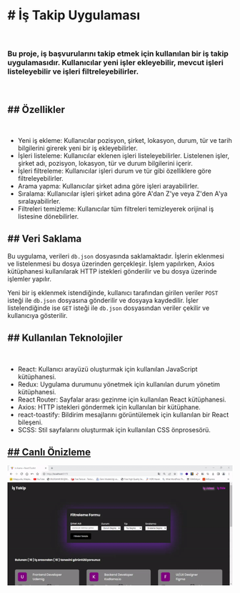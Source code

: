 <h1># İş Takip Uygulaması</h1></br>

<h3>Bu proje, iş başvurularını takip etmek için kullanılan bir iş takip uygulamasıdır. Kullanıcılar yeni işler ekleyebilir, mevcut işleri listeleyebilir ve işleri filtreleyebilirler.</h3></br>

<h2>## Özellikler</h2></br>

- Yeni iş ekleme: Kullanıcılar pozisyon, şirket, lokasyon, durum, tür ve tarih bilgilerini girerek yeni bir iş ekleyebilirler.</br>
- İşleri listeleme: Kullanıcılar eklenen işleri listeleyebilirler. Listelenen işler, şirket adı, pozisyon, lokasyon, tür ve durum bilgilerini içerir.</br>
- İşleri filtreleme: Kullanıcılar işleri durum ve tür gibi özelliklere göre filtreleyebilirler.</br>
- Arama yapma: Kullanıcılar şirket adına göre işleri arayabilirler.</br>
- Sıralama: Kullanıcılar işleri şirket adına göre A'dan Z'ye veya Z'den A'ya sıralayabilirler.</br>
- Filtreleri temizleme: Kullanıcılar tüm filtreleri temizleyerek orijinal iş listesine dönebilirler.</br>

<h2>## Veri Saklama</h2>

Bu uygulama, verileri `db.json` dosyasında saklamaktadır. İşlerin eklenmesi ve listelenmesi bu dosya üzerinden gerçekleşir. İşlem yapılırken, Axios kütüphanesi kullanılarak HTTP istekleri gönderilir ve bu dosya üzerinde işlemler yapılır.</br>

Yeni bir iş eklenmek istendiğinde, kullanıcı tarafından girilen veriler `POST` isteği ile `db.json` dosyasına gönderilir ve dosyaya kaydedilir. İşler listelendiğinde ise `GET` isteği ile `db.json` dosyasından veriler çekilir ve kullanıcıya gösterilir.</br>

<h2>## Kullanılan Teknolojiler</h2></br>

- React: Kullanıcı arayüzü oluşturmak için kullanılan JavaScript kütüphanesi.</br>
- Redux: Uygulama durumunu yönetmek için kullanılan durum yönetim kütüphanesi.</br>
- React Router: Sayfalar arası gezinme için kullanılan React kütüphanesi.</br>
- Axios: HTTP istekleri göndermek için kullanılan bir kütüphane.</br>
- react-toastify: Bildirim mesajlarını görüntülemek için kullanılan bir React bileşeni.</br>
- SCSS: Stil sayfalarını oluşturmak için kullanılan CSS önprosesörü.</br>

<h2><a href="https://is-takip-toolkit.netlify.app">## Canlı Önizleme</a></h2>
<img src="./public/images/screen.gif" alt="">
